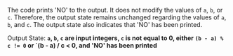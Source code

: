 The code prints 'NO' to the output. It does not modify the values of `a`, `b`, or `c`. Therefore, the output state remains unchanged regarding the values of `a`, `b`, and `c`. The output state also indicates that 'NO' has been printed.

Output State: **`a`, `b`, `c` are input integers, `c` is not equal to 0, either `(b - a) % c != 0` or `(b - a) / c < 0, and 'NO' has been printed**